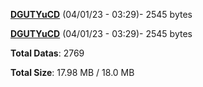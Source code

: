 [**DGUTYuCD**](/data/DGUTYuCD.txt) (04/01/23 - 03:29)- 2545 bytes

[**DGUTYuCD**](/data/DGUTYuCD.txt) (04/01/23 - 03:29)- 2545 bytes

**Total Datas**: 2769

**Total Size**: 17.98 MB / 18.0 MB